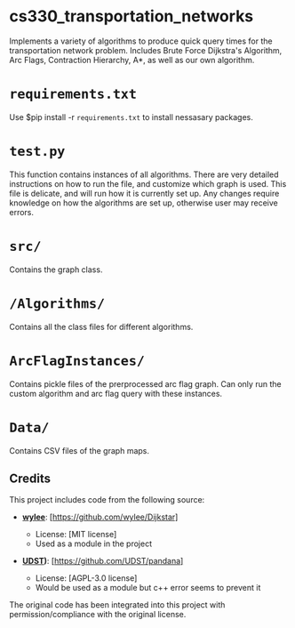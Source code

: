 # cs330_transportation_networks
Implements a variety of algorithms to produce quick query times for the transportation network problem. Includes
Brute Force Dijkstra's Algorithm, Arc Flags, Contraction Hierarchy, A*, as well as our own algorithm.

# `requirements.txt`
Use $pip install -r `requirements.txt` to install nessasary packages. 

# `test.py`
This function contains instances of all algorithms. There are very detailed instructions on how to run the file, and
customize which graph is used. This file is delicate, and will run how it is currently set up. Any changes require knowledge on how the algorithms are set up, otherwise user may receive errors. 

# `src/` 
Contains the graph class. 

# `/Algorithms/` 
Contains all the class files for different algorithms. 

# `ArcFlagInstances/`
Contains pickle files of the prerprocessed arc flag graph. Can only run the custom algorithm and arc flag query with these instances. 

# `Data/`
Contains CSV files of the graph maps.

## Credits

This project includes code from the following source:

- **[wylee]([https://github.com/wylee])**: [https://github.com/wylee/Dijkstar]
  - License: [MIT license]
  - Used as a module in the project
 
- **[UDST]([https://github.com/UDST]))**: [https://github.com/UDST/pandana]
  - License: [AGPL-3.0 license]
  - Would be used as a module but c++ error seems to prevent it

The original code has been integrated into this project with permission/compliance with the original license.
